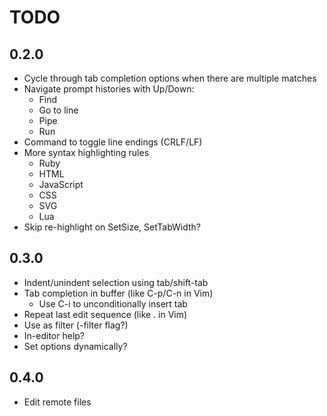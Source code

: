 TODO
====

0.2.0
-----
- Cycle through tab completion options when there are multiple matches
- Navigate prompt histories with Up/Down:
	- Find
	- Go to line
	- Pipe
	- Run
- Command to toggle line endings (CRLF/LF)
- More syntax highlighting rules
	- Ruby
	- HTML
	- JavaScript
	- CSS
	- SVG
	- Lua
- Skip re-highlight on SetSize, SetTabWidth?

0.3.0
-----
- Indent/unindent selection using tab/shift-tab
- Tab completion in buffer (like C-p/C-n in Vim)
	- Use C-i to unconditionally insert tab
- Repeat last edit sequence (like . in Vim)
- Use as filter (-filter flag?)
- In-editor help?
- Set options dynamically?

0.4.0
-----
- Edit remote files
